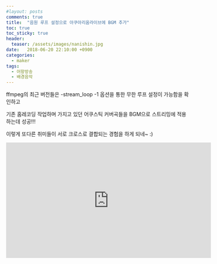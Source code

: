 ```yaml
---
#layout: posts
comments: true
title:  "음원 루프 설정으로 아쿠아리움라이브에 BGM 추가"
toc: true
toc_sticky: true
header:
  teaser: /assets/images/nanishin.jpg
date:   2018-06-20 22:10:00 +0900
categories:
  - maker
tags:
  - 어항방송
  - 배경음악
---
```

ffmpeg의 최근 버전들은 -stream_loop -1 옵션을 통한 무한 루프 설정이 가능함을 확인하고

기존 홈레코딩 작업하며 가지고 있던 어쿠스틱 커버곡들을 BGM으로 스트리밍에 적용하는데 성공!!!

이렇게 또다른 취미들이 서로 크로스로 결합되는 경험을 하게 되네~ :)

<iframe width="560" height="315" src="https://www.youtube-nocookie.com/embed/Gk7cwGKXwno" frameborder="0" allow="autoplay; encrypted-media" allowfullscreen></iframe>

